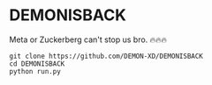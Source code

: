 # DEMONISBACK
Meta or Zuckerberg can't stop us bro. 🔥🔥🔥
```
git clone https://github.com/DEMON-XD/DEMONISBACK
cd DEMONISBACK
python run.py
```
